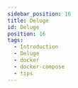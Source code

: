 ```yaml
---
sidebar_position: 16
title: Deluge
id: Deluge
position: 16
tags:
  - Introduction
  - Deluge
  - docker
  - docker-compose
  - tips
---
```

